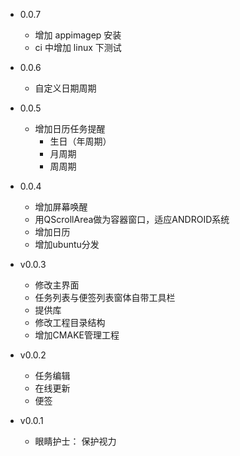 - 0.0.7
   - 增加 appimagep 安装
   - ci 中增加 linux 下测试
   
- 0.0.6
   - 自定义日期周期
   
- 0.0.5
  - 增加日历任务提醒
    - 生日（年周期）
    - 月周期
    - 周周期

- 0.0.4
  - 增加屏幕唤醒
  - 用QScrollArea做为容器窗口，适应ANDROID系统
  - 增加日历
  - 增加ubuntu分发
  
- v0.0.3
  - 修改主界面
  - 任务列表与便签列表窗体自带工具栏
  - 提供库
  - 修改工程目录结构
  - 增加CMAKE管理工程

- v0.0.2
  - 任务编辑
  - 在线更新
  - 便签

- v0.0.1
  - 眼睛护士：  保护视力
